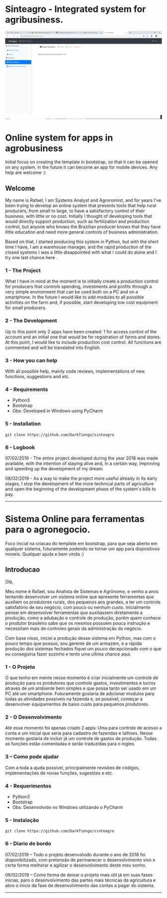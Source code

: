 ﻿# Sinteagro - Integrated system for agribusiness.

![Main menu](https://github.com/DarkTiengo/sinteagro/blob/master/sinteagro.png)


# Online system for apps in agrobusiness

Initial focus on creating the template in bootstrap, so that it can be opened on any system, in the future it can become an app for mobile devices. Any help are welcome :)

## Welcome

My name is Rafael, I am Systems Analyst and Agronomist, and for years I've been trying to develop an online system that presents tools that help rural producers, from small to large, to have a satisfactory control of their business, with little or no cost. Initially I thought of developing tools that would directly support production, such as fertilization and production control, but anyone who knows the Brazilian producer knows that they have little education and need more general controls of business administration.

Based on that, I started producing this system in Python, but with the short time I have, I am a warehouse manager, and the rapid production of the closed systems I was a little disappointed with what I could do alone and I try one last chance here .


### 1 - The Project

What I have in mind at the moment is to initially create a production control for producers that controls spending, investments and profits through a very simple environment that can be used both on a PC and on a smartphone. In the future I would like to add modules to all possible activities on the farm and, if possible, start developing low cost equipment for small producers.

### 2 - The Development

Up to this point only 2 apps have been created: 1 for access control of the account and an initial one that would be for registration of farms and stores. At this point, I would like to include production cost control. All functions are commented and will be translated into English.

### 3 - How you can help

With all possible help, mainly code reviews, implementations of new functions, suggestions and etc.

### 4 - Requirements

 - Python3
 - Bootstrap
 - Obs: Developed in Windows using PyCharm

### 5 - Installation

    git clone https://github.com/DarkTiengo/sinteagro

### 6 - Logbook

07/02/2019 - The entire project developed during the year 2018 was made available, with the intention of staying alive and, in a certain way, improving and speeding up the development of my dream.

08/02/2019 - As a way to make the project more useful already in its early stages, I stop the development of the more technical parts of agriculture and open the beginning of the development phase of the system's bills to pay.

------------------------------------------------------------------------------------------------------
# Sistema Online para ferramentas para o agronegocio.

Foco inicial na criacao do template em bootstrap, para que seja aberto em qualquer sistema, futuramente podendo se tornar um app para dispositivos moveis. Qualquer ajuda e bem vinda :)

## Introducao

Olá,

Meu nome é Rafael, sou Analista de Sistemas e Agrônomo, e venho a anos tentando desenvolver um sistema online que apresente ferramentas que auxiliem os produtores rurais, dos pequenos aos grandes, a ter um controle satisfatório de seu negócio, com pouco ou nenhum custo. Inicialmente pensei em desenvolver ferramentas que auxiliassem diretamente a produção, como a adubação e controle de produção, porém quem conhece o produtor brasileiro sabe que os mesmos possuem pouca instrução e necessitam mais de controles gerais da administração do negócio.

Com base nisso, iniciei a produção desse sistema em Python, mas com o pouco tempo que possuo, sou gerente de um armazém, e a rápida produção dos sistemas fechados fiquei um pouco decepcionado com o que eu conseguiria fazer sozinho e tento uma ultima chance aqui.


### 1 - O Projeto

O que tenho em mente nesse momento é criar inicialmente um controle de produção para os produtores que controle gastos, investimentos e lucros através de um ambiente bem simples e que possa tanto ser usado em um PC até um smartphone. Futuramente gostaria de adicionar modulos para todas as atividades possiveis na fazenda e, se possível, começar a desenvolver equipamentos de baixo custo para pequenos produtores.

### 2 - O Desenvolvimento

Até esse momento foi apenas criado 2 apps: Uma para controle de acesso a conta e um inicial que seria para cadastro de fazendas e talhoes. Nesse momento gostaria de incluir já um controle de gastos de produção. Todas as funções estão comentadas e serão traduzidas para o ingles.

### 3 – Como pode ajudar

Com a toda a ajuda possível, principalmente revisões de códigos, implementações de novas funções, sugestões e etc.

### 4 - Requerimentos

 - Python3
 - Bootstrap
 - Obs: Desenvolvido no Windows utilizando o PyCharm

### 5 - Instalação

    git clone https://github.com/DarkTiengo/sinteagro


### 6 - Diario de bordo

07/02/2019 – Todo o projeto desenvolvido durante o ano de 2018 foi disponibilizado, com pretensão de permanecer o desenvolvimento vivo e certa forma melhorar e agilizar o desenvolvimento deste meu sonho.

08/02/2019 – Como forma de deixar o projeto mais útil já em suas fases inicias, paro o desenvolvimento das partes mais técnicas da agricultura e abro o inicio da fase de desenvolvimento das contas a pagar do sistema.

------------------------------------------------------------------------------------------------------
